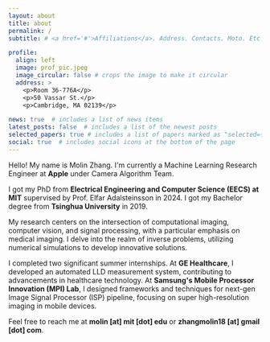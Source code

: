 ```yaml
---
layout: about
title: about
permalink: /
subtitle: # <a href='#'>Affiliations</a>. Address. Contacts. Moto. Etc.

profile:
  align: left
  image: prof_pic.jpeg
  image_circular: false # crops the image to make it circular
  address: >
    <p>Room 36-776A</p>
    <p>50 Vassar St.</p>
    <p>Cambridge, MA 02139</p>

news: true  # includes a list of news items
latest_posts: false  # includes a list of the newest posts
selected_papers: true # includes a list of papers marked as "selected={true}"
social: true  # includes social icons at the bottom of the page
---
```


Hello! My name is Molin Zhang. I'm currently a Machine Learning Research Engineer at **Apple** under Camera Algorithm Team.

I got my PhD from **Electrical Engineering and Computer Science (EECS) at MIT** supervised by Prof. Elfar Adalsteinsson in 2024. I got my Bachelor degree from **Tsinghua University** in 2019.


My research centers on the intersection of computational imaging, computer vision, and signal processing, with a particular emphasis on medical imaging. I delve into the realm of inverse problems, utilizing numerical simulations to develop innovative solutions. 


I completed two significant summer internships. At **GE Healthcare**, I developed an automated LLD measurement system, contributing to advancements in healthcare technology. At **Samsung's Mobile Processor Innovation (MPI) Lab**, I designed frameworks and techniques for next-gen Image Signal Processor (ISP) pipeline, focusing on super high-resolution imaging in mobile devices.


Feel free to reach me at **molin [at] mit [dot] edu** or **zhangmolin18 [at] gmail [dot] com**.

<!--
Write your biography here. Tell the world about yourself. Link to your favorite [subreddit](http://reddit.com). You can put a picture in, too. The code is already in, just name your picture `prof_pic.jpg` and put it in the `img/` folder.test

Put your address / P.O. box / other info right below your picture. You can also disable any of these elements by editing `profile` property of the YAML header of your `_pages/about.md`. Edit `_bibliography/papers.bib` and Jekyll will render your [publications page](/al-folio/publications/) automatically.

Link to your social media connections, too. This theme is set up to use [Font Awesome icons](http://fortawesome.github.io/Font-Awesome/) and [Academicons](https://jpswalsh.github.io/academicons/), like the ones below. Add your Facebook, Twitter, LinkedIn, Google Scholar, or just disable all of them.
-->
